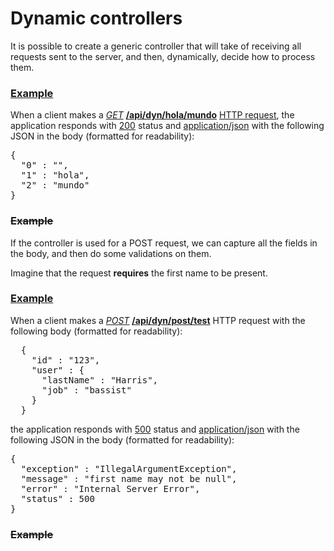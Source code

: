 # Dynamic controllers

It is possible to create a generic controller that will take of receiving
all requests sent to the server, and then, dynamically, decide how to 
process them.

### [Example](- "dynamic")

When a client makes a _[GET](- "#method")_ **[/api/dyn/hola/mundo](- "#uri")**
[HTTP request](- "#response=http(#method, #uri)"), the application
responds with [200](- "?=#response.status") status and
[application/json](- "?=#response.contentType") with  the following 
JSON in the body (formatted for readability):

<div>
<pre concordion:assert-equals="#response.body">{
  "0" : "",
  "1" : "hola",
  "2" : "mundo"
}
</pre>
</div>

### ~~Example~~

If the controller is used for a POST request, we can capture all the
fields in the body, and then do some validations on them.

Imagine that the request **requires** the first name to be present.

### [Example](- "post-multiple")

When a client makes a _[POST](- "#method")_ **[/api/dyn/post/test](- "#uri")**
HTTP request with the following body (formatted for readability):

<div>
<pre concordion:execute="#response=http(#method, #uri, #TEXT)">
  {
    "id" : "123",
    "user" : {
      "lastName" : "Harris",
      "job" : "bassist"
    }
  }
</pre>
</div>

the application responds with [500](- "?=#response.status") status and
[application/json](- "?=#response.contentType") with the following
JSON in the body (formatted for readability):

<div><pre concordion:assert-equals="encode(#response.body)">{
  "exception" : "IllegalArgumentException",
  "message" : "first name may not be null",
  "error" : "Internal Server Error",
  "status" : 500
}</pre></div>

### ~~Example~~
    
